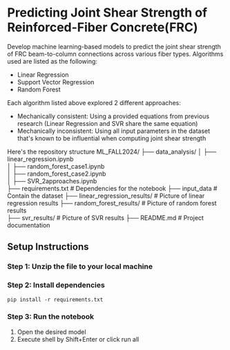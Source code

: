 # Predicting Joint Shear Strength of Reinforced-Fiber Concrete(FRC)

Develop machine learning-based models to predict the joint shear strength of FRC beam-to-column connections across various fiber types.
Algorithms used are listed as the following:
- Linear Regression
- Support Vector Regression
- Random Forest

Each algorithm listed above explored 2 different approaches:
- Mechanically consistent: Using a provided equations from previous research (Linear Regression and SVR share the same equation)
- Mechanically inconsistent: Using all input parameters in the dataset that's known to be influential when computing joint shear strength

Here's the repository structure
ML_FALL2024/
├── data_analysis/
│   ├── linear_regression.ipynb       
│   ├── random_forest_case1.ipynb       
│   ├── random_forest_case2.ipynb       
│   ├── SVR_2approaches.ipynb       
├── requirements.txt                    # Dependencies for the notebook
├── input_data                          # Contain the dataset
├── linear_regression_results/          # Picture of linear regression results
├── random_forest_results/              # Picture of random forest results                             
├── svr_results/                        # Picture of SVR results
├── README.md                          # Project documentation

## Setup Instructions

### Step 1: Unzip the file to your local machine

### Step 2: Install dependencies
`pip install -r requirements.txt`

### Step 3: Run the notebook
1. Open the desired model
2. Execute shell by Shift+Enter or click run all
